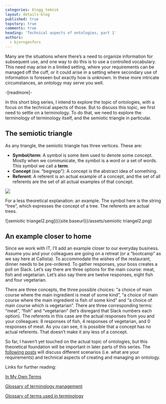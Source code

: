 ```yaml
---
categories: blogg teknik
layout: details-blog
published: true
topstory: true
comments: true
heading: 'Technical aspects of ontologies, part 1'
authors:
  - bjorngenfors
---
```

Many are the situations where there’s a need to organize information for subsequent use, and one way to do this is to use a controlled vocabulary. This need may arise in a limited setting, where your requirements can be managed off the cuff, or it could arise in a setting where secondary use of information is foreseen but exactly how is unknown. In these more intricate circumstances, an ontology may serve you well.
 
-[readmore]-

In this short blog series, I intend to explore the topic of ontologies, with a focus on the technical aspects of those. But to discuss this topic, we first need to settle on a terminology. To do that, we need to explore the terminology of terminology itself, and the semiotic triangle in particular.

## The semiotic triangle

As any triangle, the semiotic triangle has three vertices. These are:

- **Symbol/term**: A symbol is some item used to denote some concept. Mostly when we communicate, the symbol is a word or a set of words. This symbol we call a **term**. 
- **Concept** (sw. “begrepp”): A concept is the abstract idea of something.
- **Referent**: A referent is an actual example of a concept, and the set of all referents are the set of all actual examples of that concept.

![]({{site.baseurl}}/assets/Semiotic%20triangle1.png)

For a less theoretical explanation: an example. The symbol here is the string “tree”, which expresses the concept of a tree. The referents are actual trees.

![semiotic triangel2.png]({{site.baseurl}}/assets/semiotic triangel2.png)

## An example closer to home

Since we work with IT, I’ll add an example closer to our everyday business. Assume you and your colleagues are going on a retreat (or a “bootcamp” as we say here at Callista). To accommodate the wishes of the restaurant, dinner needs to be pre-ordered. To gather responses, your boss creates a poll on Slack. Let’s say there are three options for the main course: meat, fish and vegetarian. Let’s also say there are twelve responses, eight fish and four vegetarian.

There are three concepts, the three possible choices: “a choice of main course where the main ingredient is meat of some kind”, “a choice of main course where the main ingredient is fish of some kind” and “a choice of main course which is vegetarian”. There are three corresponding terms: “meat”, “fish” and “vegetarian” (let’s disregard that Slack numbers each option).
The referents in this case are the actual responses from you and your colleagues: 8 responses of fish, 4 responses of vegetarian, and 0 responses of meat. As you can see, it is possible that a concept has no actual referents. That doesn’t make it any less of a concept.

So far, I haven’t yet touched on the actual topic of ontologies, but this theoretical foundation will be important in later parts of this series. The [following posts](https://callistaenterprise.se/blogg/teknik/2020/06/29/ontologies-part2/) will discuss different scenarios (i.e. what are your requirements) and technical aspects of creating and managing an ontology.


Links for further reading:

[In My Own Terms](https://inmyownterms.wordpress.com/mysmartterms/mysmarterms-5-the-semantic-triangle-words-dont-mean-people-mean/)

[Glossary of terminology management](https://termcoord.eu/glossary-of-terminology-management/)

[Glossary of terms used in terminology ](https://benjamins.com/catalog/term.4.1.08bes/fulltext/term.4.1.08bes.pdf)
